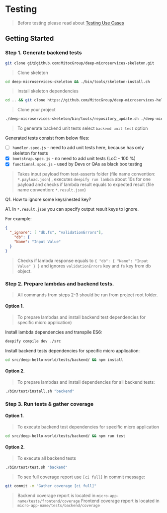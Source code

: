 Testing
========

> Before testing please read about  [Testing Use Cases](https://github.com/MitocGroup/deep-microservices-skeleton/blob/master/docs/testing_use_cases.md)
         
## Getting Started

### Step 1. Generate backend tests

```bash
git clone git@github.com:MitocGroup/deep-microservices-skeleton.git
```
> Clone skeleton

```bash
cd deep-microservices-skeleton && ./bin/tools/skeleton-install.sh
```

> Install skeleton dependencies

```bash
cd .. && git clone https://github.com/MitocGroup/deep-microservices-helloworld.git
```

> Clone your project

```bash
./deep-microservices-skeleton/bin/tools/repository_update.sh ./deep-microservices-helloworld/
```

> To generate backend unit tests select `backend unit test` option 


Generated tests consist from below files:

- [ ] `handler.spec.js` - need to add unit tests here, because has only skeleton for tests
- [x] `bootstrap.spec.js` - no need to add unit tests (LoC - 100 %)
- [x] `functional.spec.js` - used by Devs or QAs as black box testing

> Takes input payload from test-asserts folder (file name convention: `*.payload.json`) , 
executes `deepify run lambda` about 10s for one payload and checks if lambda result equals to expected result (file name convention: `*.result.json`)

Q1. How to ignore some keys/nested key?

A1. In `*.result.json` you can specify output result keys to ignore. 
	
For example:

```json
{
  "_ignore": [ "db.fs", "validationErrors"],
	"db": {
    "Name": "Input Value"
  }
} 
```

> Checks if lambda response equals to `{ "db": { "Name": "Input Value" } }` and ignores `validationErrors` key and `fs` key from db object.

	
### Step 2. Prepare lambdas and backend tests. 

> All commands from steps 2-3 should be run from project root folder.
		
#### Option 1.

> To prepare lambdas and install backend test dependencies for specific micro application)

Install lambda dependencies and transpile ES6:  

```bash
deepify compile dev ./src
```

Install backend tests dependencies for specific micro application: 

```bash
cd src/deep-hello-world/tests/backend/ && npm install
```
		
#### Option 2.

> To prepare lambdas and install dependencies for all backend tests:

```bash
./bin/test/install.sh "backend"
```

### Step 3. Run tests & gather coverage

#### Option 1.

> To execute backend test dependencies for specific micro application
 
```bash
cd src/deep-hello-world/tests/backend/ && npm run test
```
		
#### Option 2.

> To execute all backend tests

```bash
./bin/test/test.sh "backend"
```

> To see full coverage report use `[ci full]` in commit message:

```bash
git commit -m "Gather coverage [ci full]"
```

> Backend coverage report is located in `micro-app-name/tests/frontend/coverage`
> Frontend coverage report is located in `micro-app-name/tests/backend/coverage`

